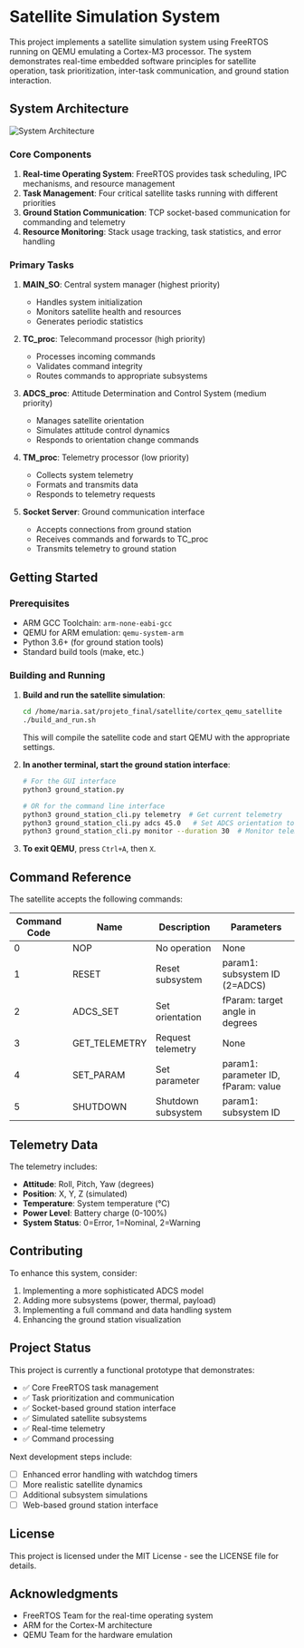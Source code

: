 # Satellite Simulation System

This project implements a satellite simulation system using FreeRTOS running on QEMU emulating a Cortex-M3 processor. The system demonstrates real-time embedded software principles for satellite operation, task prioritization, inter-task communication, and ground station interaction.

## System Architecture

![System Architecture](https://via.placeholder.com/800x400.png?text=Satellite+System+Architecture)

### Core Components

1. **Real-time Operating System**: FreeRTOS provides task scheduling, IPC mechanisms, and resource management
2. **Task Management**: Four critical satellite tasks running with different priorities
3. **Ground Station Communication**: TCP socket-based communication for commanding and telemetry
4. **Resource Monitoring**: Stack usage tracking, task statistics, and error handling

### Primary Tasks

1. **MAIN_SO**: Central system manager (highest priority)
   - Handles system initialization
   - Monitors satellite health and resources
   - Generates periodic statistics

2. **TC_proc**: Telecommand processor (high priority)
   - Processes incoming commands
   - Validates command integrity
   - Routes commands to appropriate subsystems

3. **ADCS_proc**: Attitude Determination and Control System (medium priority)
   - Manages satellite orientation
   - Simulates attitude control dynamics
   - Responds to orientation change commands

4. **TM_proc**: Telemetry processor (low priority)
   - Collects system telemetry
   - Formats and transmits data
   - Responds to telemetry requests

5. **Socket Server**: Ground communication interface
   - Accepts connections from ground station
   - Receives commands and forwards to TC_proc
   - Transmits telemetry to ground station

## Getting Started

### Prerequisites

- ARM GCC Toolchain: `arm-none-eabi-gcc`
- QEMU for ARM emulation: `qemu-system-arm`
- Python 3.6+ (for ground station tools)
- Standard build tools (make, etc.)

### Building and Running

1. **Build and run the satellite simulation**:

   ```bash
   cd /home/maria.sat/projeto_final/satellite/cortex_qemu_satellite
   ./build_and_run.sh
   ```

   This will compile the satellite code and start QEMU with the appropriate settings.

2. **In another terminal, start the ground station interface**:

   ```bash
   # For the GUI interface
   python3 ground_station.py
   
   # OR for the command line interface
   python3 ground_station_cli.py telemetry  # Get current telemetry
   python3 ground_station_cli.py adcs 45.0   # Set ADCS orientation to 45 degrees
   python3 ground_station_cli.py monitor --duration 30  # Monitor telemetry for 30 seconds
   ```

3. **To exit QEMU**, press `Ctrl+A`, then `X`.

## Command Reference

The satellite accepts the following commands:

| Command Code | Name | Description | Parameters |
|--------------|------|-------------|------------|
| 0 | NOP | No operation | None |
| 1 | RESET | Reset subsystem | param1: subsystem ID (2=ADCS) |
| 2 | ADCS_SET | Set orientation | fParam: target angle in degrees |
| 3 | GET_TELEMETRY | Request telemetry | None |
| 4 | SET_PARAM | Set parameter | param1: parameter ID, fParam: value |
| 5 | SHUTDOWN | Shutdown subsystem | param1: subsystem ID |

## Telemetry Data

The telemetry includes:

- **Attitude**: Roll, Pitch, Yaw (degrees)
- **Position**: X, Y, Z (simulated)
- **Temperature**: System temperature (°C)
- **Power Level**: Battery charge (0-100%)
- **System Status**: 0=Error, 1=Nominal, 2=Warning

## Contributing

To enhance this system, consider:

1. Implementing a more sophisticated ADCS model
2. Adding more subsystems (power, thermal, payload)
3. Implementing a full command and data handling system
4. Enhancing the ground station visualization

## Project Status

This project is currently a functional prototype that demonstrates:

- ✅ Core FreeRTOS task management
- ✅ Task prioritization and communication
- ✅ Socket-based ground station interface
- ✅ Simulated satellite subsystems
- ✅ Real-time telemetry
- ✅ Command processing

Next development steps include:
- [ ] Enhanced error handling with watchdog timers
- [ ] More realistic satellite dynamics
- [ ] Additional subsystem simulations
- [ ] Web-based ground station interface

## License

This project is licensed under the MIT License - see the LICENSE file for details.

## Acknowledgments

- FreeRTOS Team for the real-time operating system
- ARM for the Cortex-M architecture
- QEMU Team for the hardware emulation
